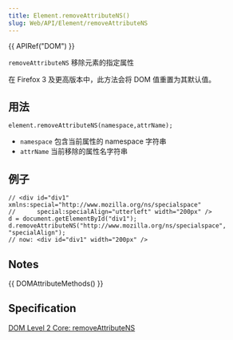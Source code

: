 ```yaml
---
title: Element.removeAttributeNS()
slug: Web/API/Element/removeAttributeNS
---
```


{{ APIRef("DOM") }}

`removeAttributeNS` 移除元素的指定属性

在 Firefox 3 及更高版本中，此方法会将 DOM 值重置为其默认值。

## 用法

```plain
element.removeAttributeNS(namespace,attrName);
```

- `namespace` 包含当前属性的 namespace 字符串
- `attrName` 当前移除的属性名字符串

## 例子

```plain
// <div id="div1" xmlns:special="http://www.mozilla.org/ns/specialspace"
//      special:specialAlign="utterleft" width="200px" />
d = document.getElementById("div1");
d.removeAttributeNS("http://www.mozilla.org/ns/specialspace", "specialAlign");
// now: <div id="div1" width="200px" />
```

## Notes

{{ DOMAttributeMethods() }}

## Specification

[DOM Level 2 Core: removeAttributeNS](http://www.w3.org/TR/DOM-Level-2-Core/core.html#ID-ElRemAtNS)
